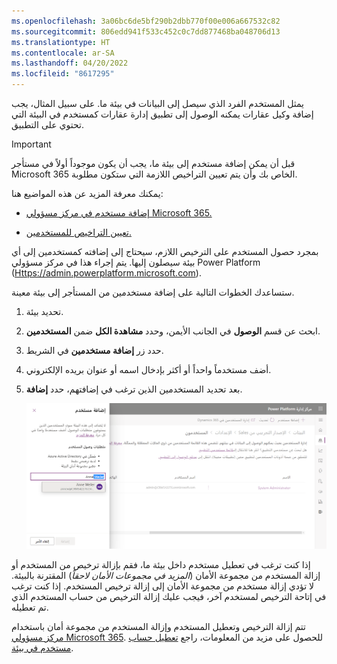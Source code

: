 ```yaml
---
ms.openlocfilehash: 3a06bc6de5bf290b2dbb770f00e006a667532c82
ms.sourcegitcommit: 806edd941f533c452c0c7dd877468ba048706d13
ms.translationtype: HT
ms.contentlocale: ar-SA
ms.lasthandoff: 04/20/2022
ms.locfileid: "8617295"
---
```

يمثل المستخدم الفرد الذي سيصل إلى البيانات في بيئة ما.
على سبيل المثال، يجب إضافة وكيل عقارات يمكنه الوصول إلى تطبيق إدارة عقارات كمستخدم في البيئة التي تحتوي على التطبيق.

> [!IMPORTANT]
> قبل أن يمكن إضافة مستخدم إلى بيئة ما، يجب أن يكون موجوداً أولاً في مستأجر Microsoft 365 الخاص بك وأن يتم تعيين التراخيص اللازمة التي ستكون مطلوبة.

يمكنك معرفة المزيد عن هذه المواضيع هنا:

-   [إضافة مستخدم في مركز مسؤولي Microsoft 365.](/microsoft-365/admin/add-users/add-users#add-users-one-at-a-time-in-the-dashboard-view)

-   [تعيين التراخيص للمستخدمين.](/microsoft-365/admin/manage/assign-licenses-to-users)

بمجرد حصول المستخدم على الترخيص اللازم، سيحتاج إلى إضافته كمستخدمين إلى أي بيئة سيصلون إليها. يتم إجراء هذا في مركز مسؤولي Power Platform (<Https://admin.powerplatform.microsoft.com>).

ستساعدك الخطوات التالية على إضافة مستخدمين من المستأجر إلى بيئة معينة.

1.  تحديد بيئة.

2.  ابحث عن قسم **الوصول** في الجانب الأيمن، وحدد **مشاهدة الكل** ضمن **المستخدمين**.

3.  حدد زر **إضافة مستخدمين** في الشريط.

4.  أضف مستخدماً واحداً أو أكثر بإدخال اسمه أو عنوان بريده الإلكتروني.

5.  بعد تحديد المستخدمين الذين ترغب في إضافتهم، حدد **إضافة**.

    ![لقطة شاشة لإضافة مستخدم في مركز المسؤولين.](../media/add-user.png)

إذا كنت ترغب في تعطيل مستخدم داخل بيئة ما، فقم بإزالة ترخيص من المستخدم أو إزالة المستخدم من مجموعة الأمان (*المزيد في مجموعات الأمان لاحقاً*) المقترنة بالبيئة. لا تؤدي إزالة مستخدم من مجموعة الأمان إلى إزالة ترخيص المستخدم. إذا كنت ترغب في إتاحة الترخيص لمستخدم آخر، فيجب عليك إزالة الترخيص من حساب المستخدم الذي تم تعطيله.

تتم إزالة الترخيص وتعطيل المستخدم وإزالة المستخدم من مجموعة أمان باستخدام [مركز مسؤولي Microsoft 365](https://admin.microsoft.com/?azureportal=true). للحصول على مزيد من المعلومات، راجع [تعطيل حساب مستخدم في بيئة](/power-platform/admin/create-users-assign-online-security-roles?azure-portal=true#disable-a-user-account-in-an-environment).
